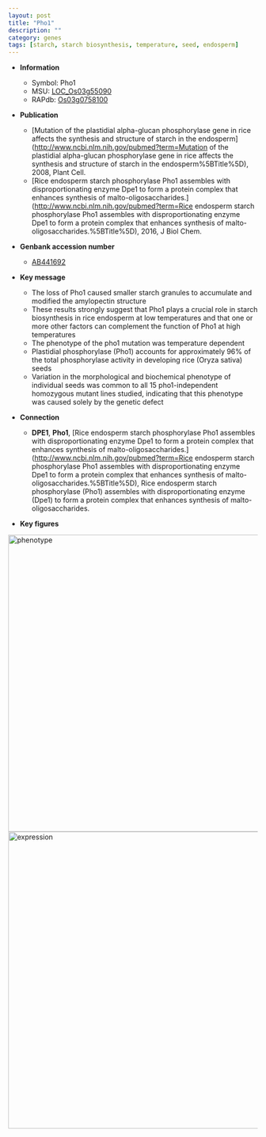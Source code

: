 ```yaml
---
layout: post
title: "Pho1"
description: ""
category: genes
tags: [starch, starch biosynthesis, temperature, seed, endosperm]
---
```


* **Information**  
    + Symbol: Pho1  
    + MSU: [LOC_Os03g55090](http://rice.plantbiology.msu.edu/cgi-bin/ORF_infopage.cgi?orf=LOC_Os03g55090)  
    + RAPdb: [Os03g0758100](http://rapdb.dna.affrc.go.jp/viewer/gbrowse_details/irgsp1?name=Os03g0758100)  

* **Publication**  
    + [Mutation of the plastidial alpha-glucan phosphorylase gene in rice affects the synthesis and structure of starch in the endosperm](http://www.ncbi.nlm.nih.gov/pubmed?term=Mutation of the plastidial alpha-glucan phosphorylase gene in rice affects the synthesis and structure of starch in the endosperm%5BTitle%5D), 2008, Plant Cell.
    + [Rice endosperm starch phosphorylase Pho1 assembles with disproportionating enzyme Dpe1 to form a protein complex that enhances synthesis of malto-oligosaccharides.](http://www.ncbi.nlm.nih.gov/pubmed?term=Rice endosperm starch phosphorylase Pho1 assembles with disproportionating enzyme Dpe1 to form a protein complex that enhances synthesis of malto-oligosaccharides.%5BTitle%5D), 2016, J Biol Chem.

* **Genbank accession number**  
    + [AB441692](http://www.ncbi.nlm.nih.gov/nuccore/AB441692)

* **Key message**  
    + The loss of Pho1 caused smaller starch granules to accumulate and modified the amylopectin structure
    + These results strongly suggest that Pho1 plays a crucial role in starch biosynthesis in rice endosperm at low temperatures and that one or more other factors can complement the function of Pho1 at high temperatures
    + The phenotype of the pho1 mutation was temperature dependent
    + Plastidial phosphorylase (Pho1) accounts for approximately 96% of the total phosphorylase activity in developing rice (Oryza sativa) seeds
    + Variation in the morphological and biochemical phenotype of individual seeds was common to all 15 pho1-independent homozygous mutant lines studied, indicating that this phenotype was caused solely by the genetic defect

* **Connection**  
    + __DPE1__, __Pho1__, [Rice endosperm starch phosphorylase Pho1 assembles with disproportionating enzyme Dpe1 to form a protein complex that enhances synthesis of malto-oligosaccharides.](http://www.ncbi.nlm.nih.gov/pubmed?term=Rice endosperm starch phosphorylase Pho1 assembles with disproportionating enzyme Dpe1 to form a protein complex that enhances synthesis of malto-oligosaccharides.%5BTitle%5D), Rice endosperm starch phosphorylase (Pho1) assembles with disproportionating enzyme (Dpe1) to form a protein complex that enhances synthesis of malto-oligosaccharides.

* **Key figures**  
<img src="http://funRiceGenes.github.io/images/Pho1.pheno.png" alt="phenotype"  style="width: 600px;"/>

<img src="http://funRiceGenes.github.io/images/Pho1.exp.png" alt="expression"  style="width: 600px;"/>


